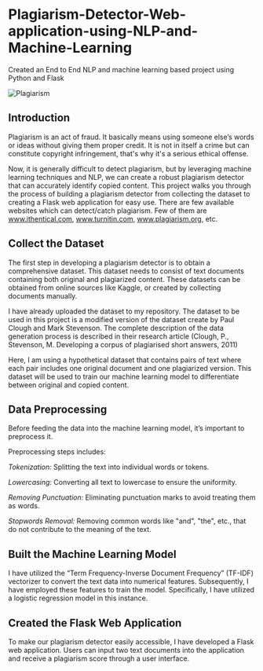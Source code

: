 # Plagiarism-Detector-Web-application-using-NLP-and-Machine-Learning
Created an End to End NLP and machine learning based project using Python and Flask


![Plagiarism](https://github.com/user-attachments/assets/0d6261ed-0268-4a71-9674-df528b349945)


## Introduction
Plagiarism is an act of fraud. It basically means using someone else’s words or ideas without giving them proper credit. It is not in itself a crime but can constitute copyright infringement, that's why it's a serious ethical offense. 

                    
Now, it is generally difficult to detect plagiarism, but by leveraging machine learning techniques and NLP, we can create a robust plagiarism detector that can accurately identify copied content. This project walks you through the process of building a plagiarism detector from collecting the dataset to creating a Flask web application for easy use.
There are few available websites which can detect/catch plagiarism. Few of them are www.ithentical.com, www.turnitin.com, www.plagiarism.org, etc.

## Collect the Dataset
The first step in developing a plagiarism detector is to obtain a comprehensive dataset. This dataset needs to consist of text documents containing both original and plagiarized content. These datasets can be obtained from online sources like Kaggle, or created by collecting documents manually.

I have already uploaded the dataset to my repository.
The dataset to be used in this project is a modified version of the dataset create by Paul Clough and Mark Stevenson. The complete description of the data generation process is described in their research article (Clough, P., Stevenson, M. Developing a corpus of plagiarised short answers, 2011)

Here, I am using a hypothetical dataset that contains pairs of text where each pair includes one original document and one plagiarized version. This dataset will be used to train our machine learning model to differentiate between original and copied content.

## Data Preprocessing
Before feeding the data into the machine learning model, it’s important to preprocess it. 

Preprocessing steps includes:

*Tokenization:* Splitting the text into individual words or tokens.

*Lowercasing:* Converting all text to lowercase to ensure the uniformity.

*Removing Punctuation:* Eliminating punctuation marks to avoid treating them as words.

*Stopwords Removal:* Removing common words like "and", "the", etc., that do not contribute to the meaning of the text.


## Built the Machine Learning Model
I have utilized the “Term Frequency-Inverse Document Frequency” (TF-IDF) vectorizer to convert the text data into numerical features. Subsequently, I have employed these features to train the model. Specifically, I have utilized a logistic regression model in this instance.

## Created the Flask Web Application
To make our plagiarism detector easily accessible, I have developed a Flask web application. Users can input two text documents into the application and receive a plagiarism score through a user interface.



